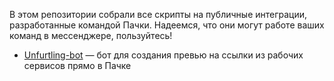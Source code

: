 В этом репозитории собрали все скрипты на публичные интеграции, разработанные командой Пачки. Надеемся, что они могут работе ваших команд в мессенджере, пользуйтесь!
- [Unfurtling-bot](https://github.com/pachca/public-integrations/tree/886189a58185790f6ae0a37b249627f34d2e2fbd/scripts/unfurling-bot) — бот для создания превью на ссылки из рабочих сервисов прямо в Пачке

